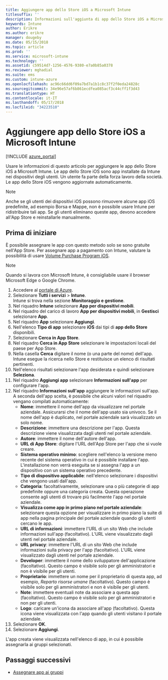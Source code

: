 ```yaml
---
title: Aggiungere app dello Store iOS a Microsoft Intune
titlesuffix: ''
description: Informazioni sull'aggiunta di app dello Store iOS a Microsoft Intune.
keywords: Intune
author: Erikre
ms.author: erikre
manager: dougeby
ms.date: 05/15/2018
ms.topic: article
ms.prod: ''
ms.service: microsoft-intune
ms.technology: ''
ms.assetid: c59514d7-1256-4576-9380-e7a0b85a0378
ms.reviewer: mghadial
ms.suite: ems
ms.custom: intune-azure
ms.openlocfilehash: ac96c66dd6f09a7bd7a1b1c8c37f2f0eda24828c
ms.sourcegitcommit: 34e96e57af6b861ecdfea085acf3c44cff1f3d43
ms.translationtype: HT
ms.contentlocale: it-IT
ms.lasthandoff: 05/17/2018
ms.locfileid: "34223510"
---
```

# <a name="add-ios-store-apps-to-microsoft-intune"></a>Aggiungere app dello Store iOS a Microsoft Intune

[!INCLUDE [azure_portal](./includes/azure_portal.md)]

Usare le informazioni di questo articolo per aggiungere le app dello Store iOS a Microsoft Intune. Le app dello Store iOS sono app installate da Intune nei dispositivi degli utenti. Un utente fa parte della forza lavoro della società. Le app dello Store iOS vengono aggiornate automaticamente.

>[!NOTE]
>Anche se gli utenti dei dispositivi iOS possono rimuovere alcune app iOS predefinite, ad esempio Borsa e Mappe, non è possibile usare Intune per ridistribuire tali app. Se gli utenti eliminano queste app, devono accedere all'App Store e reinstallarle manualmente.

## <a name="before-you-start"></a>Prima di iniziare

È possibile assegnare le app con questo metodo solo se sono gratuite nell'App Store. Per assegnare app a pagamento con Intune, valutare la possibilità di usare [Volume Purchase Program iOS](vpp-apps-ios.md).

>[!NOTE]
>Quando si lavora con Microsoft Intune, è consigliabile usare il browser Microsoft Edge o Google Chrome.

1. Accedere al [portale di Azure](https://portal.azure.com).
2. Selezionare **Tutti i servizi** > **Intune**.  
    Intune si trova nella sezione **Monitoraggio e gestione**.
3. Nel riquadro **Intune** selezionare **App per dispositivi mobili**.
4. Nel riquadro del carico di lavoro **App per dispositivi mobili**, in **Gestisci** selezionare **App**.
5. Nel riquadro **App** selezionare **Aggiungi**.
6. Nell'elenco **Tipo di app** selezionare **iOS** dai tipi di **app dello Store** disponibili.
7. Selezionare **Cerca in App Store**.
8. Nel riquadro **Cerca in App Store** selezionare le impostazioni locali del paese per App Store.
9. Nella casella **Cerca** digitare il nome (o una parte del nome) dell'app.  
    Intune esegue la ricerca nello Store e restituisce un elenco di risultati pertinenti.
10. Nell'elenco risultati selezionare l'app desiderata e quindi selezionare **Seleziona**.
11. Nel riquadro **Aggiungi app** selezionare **Informazioni sull'app** per configurare l'app.
12. Nel riquadro **Informazioni sull'app** aggiungere le informazioni sull'app. A seconda dell'app scelta, è possibile che alcuni valori nel riquadro vengano compilati automaticamente:
    - **Nome**: immettere il nome dell'app da visualizzare nel portale aziendale. Assicurarsi che il nome dell'app usato sia univoco. Se il nome dell'app è duplicato, nel portale aziendale sarà visualizzato un solo nome.
    - **Descrizione**: immettere una descrizione per l'app. Questa descrizione viene visualizzata dagli utenti nel portale aziendale.
    - **Autore**: immettere il nome dell'autore dell'app.
    - **URL di App Store**: digitare l'URL dell'App Store per l'app che si vuole creare.
    - **Sistema operativo minimo**: scegliere nell'elenco la versione meno recente del sistema operativo in cui è possibile installare l'app. L'installazione non verrà eseguita se si assegna l'app a un dispositivo con un sistema operativo precedente.
    - **Tipo di dispositivo applicabile**: nell'elenco selezionare i dispositivi che vengono usati dall'app.
    - **Categoria**: facoltativamente, selezionare una o più categorie di app predefinite oppure una categoria creata. Questa operazione consente agli utenti di trovare più facilmente l'app nel portale aziendale.
    - **Visualizza come app in primo piano nel portale aziendale**: selezionare questa opzione per visualizzare in primo piano la suite di app nella pagina principale del portale aziendale quando gli utenti cercano le app.
    - **URL di informazioni**: immettere l'URL di un sito Web che include informazioni sull'app (facoltativo). L'URL viene visualizzato dagli utenti nel portale aziendale.
    - **URL privacy**: immettere l'URL di un sito Web che include informazioni sulla privacy per l'app (facoltativo). L'URL viene visualizzato dagli utenti nel portale aziendale.
    - **Developer**: immettere il nome dello sviluppatore dell'applicazione (facoltativo). Questo campo è visibile solo per gli amministratori e non è visibile per gli utenti.
    - **Proprietario**: immettere un nome per il proprietario di questa app, ad esempio, *Reparto risorse umane* (facoltativo). Questo campo è visibile solo per gli amministratori e non è visibile per gli utenti.
    - **Note**: immettere eventuali note da associare a questa app (facoltativo). Questo campo è visibile solo per gli amministratori e non per gli utenti.
    - **Logo**: caricare un'icona da associare all'app (facoltativo). Questa icona viene visualizzata con l'app quando gli utenti visitano il portale aziendale.
13. Selezionare **OK**.
14. Selezionare **Aggiungi**.

L'app creata viene visualizzata nell'elenco di app, in cui è possibile assegnarla ai gruppi selezionati.

## <a name="next-steps"></a>Passaggi successivi

- [Assegnare app ai gruppi](apps-deploy.md)
